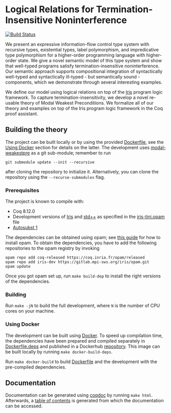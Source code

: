 # Logical Relations for Termination-Insensitive Noninterference
[![Build Status](https://travis-ci.com/logsem/iris-tini.svg?branch=master)](https://travis-ci.com/logsem/iris-tini)

We present an expressive information-flow control type system with recursive
types, existential types, label polymorphism, and impredicative type
polymorphism for a higher-order programming language with higher-order state. We
give a novel semantic model of this type system and show that well-typed
programs satisfy termination-insensitive noninterference. Our semantic approach
supports compositional integration of syntactically well-typed and syntactically
ill-typed - but semantically sound - components, which we demonstrate through
several interesting examples.

We define our model using logical relations on top of the
[Iris](https://iris-project.org) program logic framework. To capture
termination-insensitivity, we develop a novel re-usable theory of Modal Weakest
Preconditions. We formalize all of our theory and examples on top of the Iris
program logic framework in the Coq proof assistant.

## Building the theory

The project can be built locally or by using the provided
[Dockerfile](Dockerfile), see the [Using Docker](/#using-docker) section for
details on the latter. The development uses
[modal-weakestpre](https://github.com/logsem/modal-weakestpre/) as a git
sub-module; remember to run

    git submodule update --init --recursive
    
after cloning the repository to initialize it. Alternatively, you can clone the
repository using the `--recurse-submodules` flag.

### Prerequisites 

The project is known to compile with:

- Coq 8.12.0
- Development versions of [Iris](https://gitlab.mpi-sws.org/iris/iris/) and
  [std++](https://gitlab.mpi-sws.org/iris/stdpp) as specified in the
  [iris-tini.opam](iris-tini.opam) file
- [Autosubst 1](https://github.com/uds-psl/autosubst)

The dependencies can be obtained using opam; see [this
guide](https://opam.ocaml.org/doc/Install.html) for how to install opam. To
obtain the dependencies, you have to add the following repositories to the opam
registry by invoking

    opam repo add coq-released https://coq.inria.fr/opam/released
    opam repo add iris-dev https://gitlab.mpi-sws.org/iris/opam.git
    opam update

Once you got opam set up, run `make build-dep` to install the right versions of
the dependencies.

### Building

Run `make -jN` to build the full development, where `N` is the number of CPU
cores on your machine.

### Using Docker

The development can be built using
[Docker](https://docs.docker.com/get-docker/). To speed up compilation time, the
dependencies have been prepared and compiled separately in
[Dockerfile.deps](Dockerfile.deps) and published in a Dockerhub
[repository](https://hub.docker.com/repository/docker/simongregersen/iris-tini). This
image can be built locally by running `make docker-build-deps`.

Run `make docker-build` to build [Dockerfile](Dockerfile) and the development
with the pre-compiled dependencies.

## Documentation

Documentation can be generated using
[coqdoc](https://coq.inria.fr/refman/using/tools/coqdoc.html) by running `make
html`. Afterwards, a [table of contents](html/toc.html) is generated from which
the documentation can be accessed.

